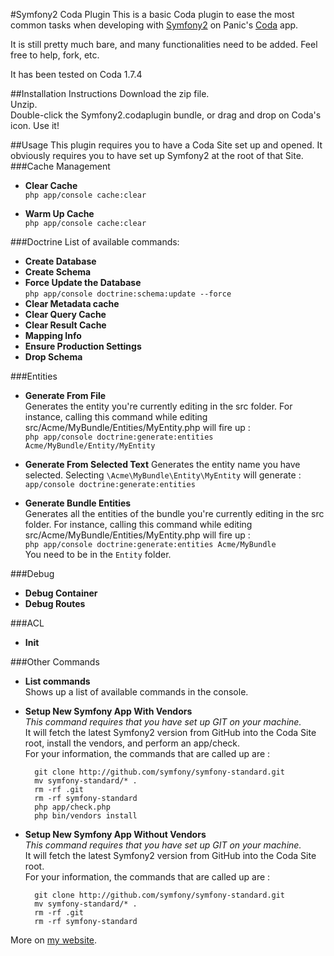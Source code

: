 #Symfony2 Coda Plugin
This is  a basic Coda plugin to ease the most common tasks when developing with [Symfony2](http://www.symfony.com) on Panic's [Coda](http://www.panic.com/coda/) app.

It is still pretty much bare, and many functionalities need to be added. Feel free to help, fork, etc.

It has been tested on Coda 1.7.4

##Installation Instructions
Download the zip file.  
Unzip.  
Double-click the Symfony2.codaplugin bundle, or drag and drop on Coda's icon.
Use it!

##Usage
This plugin requires you to have a Coda Site set up and opened.
It obviously requires you to have set up Symfony2 at the root of that Site.
###Cache Management
* **Clear Cache**  
`php app/console cache:clear`  

* **Warm Up Cache**  
`php app/console cache:clear`

###Doctrine
List of available commands:

* **Create Database**
* **Create Schema**
* **Force Update the Database**  
`php app/console doctrine:schema:update --force`
* **Clear Metadata cache**
* **Clear Query Cache**
* **Clear Result Cache**
* **Mapping Info**
* **Ensure Production Settings**
* **Drop Schema**

###Entities
* **Generate From File**  
Generates the entity you're currently editing in the src folder. For instance, calling this command while editing src/Acme/MyBundle/Entities/MyEntity.php will fire up :  
`php app/console doctrine:generate:entities Acme/MyBundle/Entity/MyEntity`  

* **Generate From Selected Text**
Generates the entity name you have selected. Selecting `\Acme\MyBundle\Entity\MyEntity` will generate :  
`app/console doctrine:generate:entities`  

* **Generate Bundle Entities**  
Generates all the entities of the bundle you're currently editing in the src folder. For instance, calling this command while editing src/Acme/MyBundle/Entities/MyEntity.php will fire up :  
`php app/console doctrine:generate:entities Acme/MyBundle`  
You need to be in the `Entity` folder.

###Debug
* **Debug Container**
* **Debug Routes**

###ACL
* **Init**

###Other Commands
* **List commands**  
Shows up a list of available commands in the console.
* **Setup New Symfony App With Vendors**  
*This command requires that you have set up GIT on your machine.*  
It will fetch the latest Symfony2 version from GitHub into the Coda Site root, install the vendors, and perform an app/check.  
For your information, the commands that are called up are :

		git clone http://github.com/symfony/symfony-standard.git
		mv symfony-standard/* .
		rm -rf .git
		rm -rf symfony-standard
		php app/check.php
		php bin/vendors install

* **Setup New Symfony App Without Vendors**  
*This command requires that you have set up GIT on your machine.*  
It will fetch the latest Symfony2 version from GitHub into the Coda Site root.  
For your information, the commands that are called up are :

		git clone http://github.com/symfony/symfony-standard.git
		mv symfony-standard/* .
		rm -rf .git
		rm -rf symfony-standard

More on [my website](http://cedric.delalande.me/).